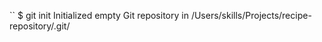 ``
$ git init
Initialized empty Git repository in /Users/skills/Projects/recipe-repository/.git/
```